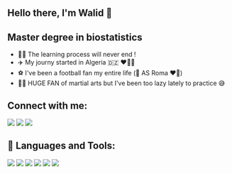 ## Hello there, I'm Walid  👊 

## Master degree in biostatistics

- 👨‍💻 The learning process will never end !
- ✈️ My journy started in Algeria :algeria: ❤️🤍💚
- ⚽️ I've been a football fan my entire life (🐺 AS Roma ❤️💛)
- 🥊🥋 HUGE FAN of martial arts but I've been too lazy lately to practice 😅

## Connect with me:
<p align="left">
<a href = "https://www.linkedin.com/in/walid-kandouci-9b4172172/"><img src="https://img.icons8.com/fluent/50/000000/linkedin.png"/></a>
<a href = "https://www.facebook.com/WalidKanduci"><img src="https://img.icons8.com/fluent/50/000000/facebook.png"/></a>
<a href = "https://www.instagram.com/kandouci_walid/?hl=fr"><img src="https://img.icons8.com/fluent/50/000000/instagram-new.png"/></a>
</p>


## 🚀 Languages and Tools:

<p align="left"> 
  <img src="https://img.icons8.com/color/50/000000/python--v1.png"/>
  <img src="https://img.icons8.com/external-becris-flat-becris/50/000000/external-r-data-science-becris-flat-becris.png"/>
  <img src="https://img.icons8.com/color/50/000000/visual-studio-code-2019.png"/>
  <img src="https://img.icons8.com/material-outlined/50/000000/github.png"/>
  <img src="https://img.icons8.com/color/50/000000/microsoft-office-2019.png"/>
  <img src="https://img.icons8.com/color/50/000000/mysql-logo.png"/>
</p>
